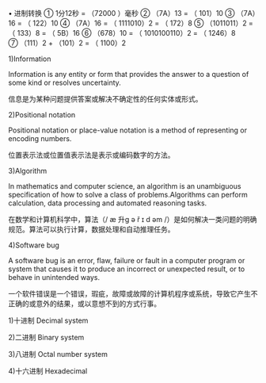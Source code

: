 • 进制转换
① 1分12秒 = （72000 ）毫秒
② （7A）13 = （ 101）10 
③ （7A）16 = （ 122）10 
④ （7A）16 = （ 1111010）2 = （ 172）8 
⑤ （1011011）2 = （ 133）8  = （ 5B）16 
⑥ （678）10 = （ 1010100110）2 = （ 1246）8   
⑦ （111）2 + （101）2 = （ 1100）2

1)Information

Information is any entity or form that provides the answer to a question of some kind or resolves uncertainty.

信息是为某种问题提供答案或解决不确定性的任何实体或形式。

2)Positional notation

Positional notation or place-value notation is a method of representing or encoding numbers.

位置表示法或位置值表示法是表示或编码数字的方法。

3)Algorithm

In mathematics and computer science, an algorithm is an unambiguous specification of how to solve a class of problems.Algorithms can perform calculation, data processing and automated reasoning tasks. 

在数学和计算机科学中，算法（/ æ 升ɡ ə ř ɪ d əm /）是如何解决一类问题的明确规范。算法可以执行计算，数据处理和自动推理任务。

4)Software bug

A software bug is an error, flaw, failure or fault in a computer program or system that causes it to produce an incorrect or unexpected result, or to behave in unintended ways.

一个软件错误是一个错误，瑕疵，故障或故障的计算机程序或系统，导致它产生不正确的或意外的结果，或以意想不到的方式行事。

1)十进制 Decimal system

2)二进制 Binary system

3)八进制 Octal number system 

4)十六进制 Hexadecimal
